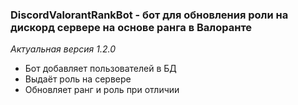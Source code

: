 ### DiscordValorantRankBot - бот для обновления роли на дискорд сервере на основе ранга в Валоранте

*Актуальная версия 1.2.0*
- Бот добавляет пользователей в БД
- Выдаёт роль на сервере
- Обновляет ранг и роль при отличии